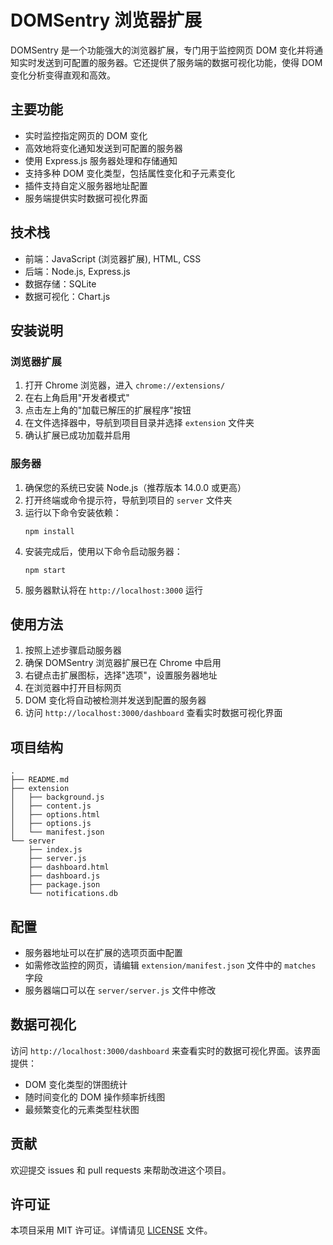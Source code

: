 # DOMSentry 浏览器扩展

DOMSentry 是一个功能强大的浏览器扩展，专门用于监控网页 DOM 变化并将通知实时发送到可配置的服务器。它还提供了服务端的数据可视化功能，使得 DOM 变化分析变得直观和高效。

## 主要功能

- 实时监控指定网页的 DOM 变化
- 高效地将变化通知发送到可配置的服务器
- 使用 Express.js 服务器处理和存储通知
- 支持多种 DOM 变化类型，包括属性变化和子元素变化
- 插件支持自定义服务器地址配置
- 服务端提供实时数据可视化界面

## 技术栈

- 前端：JavaScript (浏览器扩展), HTML, CSS
- 后端：Node.js, Express.js
- 数据存储：SQLite
- 数据可视化：Chart.js

## 安装说明

### 浏览器扩展

1. 打开 Chrome 浏览器，进入 `chrome://extensions/`
2. 在右上角启用"开发者模式"
3. 点击左上角的"加载已解压的扩展程序"按钮
4. 在文件选择器中，导航到项目目录并选择 `extension` 文件夹
5. 确认扩展已成功加载并启用

### 服务器

1. 确保您的系统已安装 Node.js（推荐版本 14.0.0 或更高）
2. 打开终端或命令提示符，导航到项目的 `server` 文件夹
3. 运行以下命令安装依赖：
   ```
   npm install
   ```
4. 安装完成后，使用以下命令启动服务器：
   ```
   npm start
   ```
5. 服务器默认将在 `http://localhost:3000` 运行

## 使用方法

1. 按照上述步骤启动服务器
2. 确保 DOMSentry 浏览器扩展已在 Chrome 中启用
3. 右键点击扩展图标，选择"选项"，设置服务器地址
4. 在浏览器中打开目标网页
5. DOM 变化将自动被检测并发送到配置的服务器
6. 访问 `http://localhost:3000/dashboard` 查看实时数据可视化界面

## 项目结构

```
.
├── README.md
├── extension
│   ├── background.js
│   ├── content.js
│   ├── options.html
│   ├── options.js
│   └── manifest.json
└── server
    ├── index.js
    ├── server.js
    ├── dashboard.html
    ├── dashboard.js
    ├── package.json
    └── notifications.db
```

## 配置

- 服务器地址可以在扩展的选项页面中配置
- 如需修改监控的网页，请编辑 `extension/manifest.json` 文件中的 `matches` 字段
- 服务器端口可以在 `server/server.js` 文件中修改

## 数据可视化

访问 `http://localhost:3000/dashboard` 来查看实时的数据可视化界面。该界面提供：

- DOM 变化类型的饼图统计
- 随时间变化的 DOM 操作频率折线图
- 最频繁变化的元素类型柱状图

## 贡献

欢迎提交 issues 和 pull requests 来帮助改进这个项目。

## 许可证

本项目采用 MIT 许可证。详情请见 [LICENSE](LICENSE) 文件。